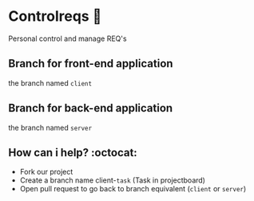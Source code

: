 # Controlreqs :metal:
Personal control and manage REQ's

## Branch for front-end application
the branch named `client`
## Branch for back-end application
the branch named `server`
## How can i help? :octocat:
 - Fork our project
 - Create a branch name client-`task` (Task in projectboard)
 - Open pull request to go back to branch equivalent (`client` or `server`)

